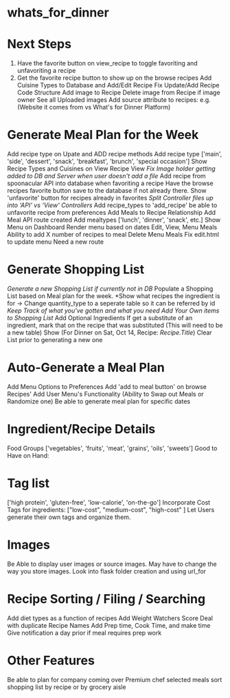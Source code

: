 # whats_for_dinner

# Next Steps
1. Have the favorite button on view_recipe to toggle favoriting and unfavoriting a recipe
2. Get the favorite recipe button to show up on the browse recipes
Add Cuisine Types to Database and Add/Edit Recipe
Fix Update/Add Recipe Code Structure
Add image to Recipe
Delete image from Recipe if image owner
See all Uploaded images
Add source attribute to recipes: e.g.(Website it comes from vs What's for Dinner Platform)

# Generate Meal Plan for the Week
Add recipe type on Upate and ADD recipe methods
Add recipe type ['main', 'side', 'dessert', 'snack', 'breakfast', 'brunch', 'special occasion'] 
Show Recipe Types and Cuisines on View Recipe View
*Fix Image holder getting added to DB and Server when user doesn't add a file*
Add recipe from spoonacular API into database when favoriting a recipe
Have the browse recipes favorite button save to the database if not already there. 
Show 'unfavorite' button for recipes already in favorites
*Split Controller files up into 'API' vs 'View' Controllers*
Add recipe_types to 'add_recipe'
be able to unfavorite recipe from preferences
Add Meals to Recipe Relationship
Add Meal API route created
Add mealtypes ['lunch', 'dinner', 'snack', etc.]
Show Menu on Dashboard
Render menu based on dates
Edit, View, Menu Meals
Ability to add X number of recipes to meal
Delete Menu Meals
Fix edit.html to update menu Need a new route

# Generate Shopping List
*Generate a new Shopping List if currently not in DB*
Populate a Shopping List based on Meal plan for the week. 
*Show what recipes the ingredient is for
-> 
Change quantity_type to a seperate table so it can be referred by id
*Keep Track of what you've gotten and what you need*
*Add Your Own items to Shopping List*
Add Optional Ingredients
If get a substitute of an ingredient, mark that on the recipe that was substituted (This will need to be a new table)
Show (For Dinner on Sat, Oct 14, Recipe: *Recipe.Title*)
Clear List prior to generating a new one

# Auto-Generate a Meal Plan
Add Menu Options to Preferences
Add 'add to meal button' on browse Recipes'
Add User Menu's Functionality (Ability to Swap out Meals or Randomize one)
Be able to generate meal plan for specific dates

# Ingredient/Recipe Details
Food Groups ['vegetables', 'fruits', 'meat', 'grains', 'oils', 'sweets']
Good to Have on Hand: 


# Tag list 
['high protein', 'gluten-free', 'low-calorie', 'on-the-go']
Incorporate Cost Tags for ingredients: ["low-cost", "medium-cost", "high-cost" ]
Let Users generate their own tags and organize them. 

# Images
Be Able to display user images or source images. May have to change the way you store images. Look into flask folder creation and using url_for

# Recipe Sorting / Filing / Searching
Add diet types as a function of recipes
Add Weight Watchers Score
Deal with duplicate Recipe Names
Add Prep time, Cook Time, and make time
Give notification a day prior if meal requires prep work

# Other Features
Be able to plan for company coming over
Premium chef selected meals
sort shopping list by recipe or by grocery aisle